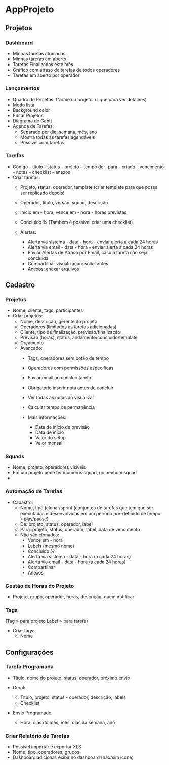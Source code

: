 # AppProjeto

## Projetos

### Dashboard
- Minhas tarefas atrasadas
- Minhas tarefas em aberto
- Tarefas Finalizadas este mês
- Gráfico com atraso de tarefas de todos operadores
- Tarefas em aberto por operador

### Lançamentos
- Quadro de Projetos: (Nome do projeto, clique para ver detalhes)
- Modo lista
- Background color
- Editar Projetos
- Diagrama de Gantt
- Agenda de Tarefas:
  - Separado por dia, semana, mês, ano
  - Mostra todas as tarefas agendáveis
  - Possível criar tarefas

### Tarefas
- Código - título - status - projeto - tempo de - para - criado - vencimento - notas - checklist - anexos
- Criar tarefas:
  - Projeto, status, operador, template (criar template para que possa ser replicado depois)
  - Operador, título, versão, squad, descrição
  - Início em - hora, vence em - hora - horas previstas
  - Concluído % (Também é possível criar uma checklist)

  - Alertas:
    - Alerta via sistema - data - hora - enviar alerta a cada 24 horas
    - Alerta via email - data - hora - enviar alerta a cada 24 horas
    - Enviar Alertas de Atraso por Email, caso a tarefa não seja concluída
    - Compartilhar visualização: solicitantes
    - Anexos: anexar arquivos

## Cadastro

### Projetos
- Nome, cliente, tags, participantes
- Criar projetos:
  - Nome, descrição, gerente do projeto
  - Operadores (limitados às tarefas adicionadas)
  - Cliente, tipo de finalização, previsão/finalização
  - Previsão (horas), status, andamento/concluído/template
  - Orçamento
  - Avançado:
    - Tags, operadores sem botão de tempo
    - Operadores com permissões específicas
    - Enviar email ao concluir tarefa
    - Obrigatório inserir nota antes de concluir
    - Ver todas as notas ao visualizar
    - Calcular tempo de permanência

    - Mais informações:
      - Data de início de previsão
      - Data de início
      - Valor do setup
      - Valor mensal

### Squads
- Nome, projeto, operadores visíveis
- Em um projeto pode ter inúmeros squad, ou nenhum squad
- 

### Automação de Tarefas
- Cadastro:
  - Nome, tipo (clonar/sprint (conjuntos de tarefas que tem que ser executadas e desenvolvidas em um período pré-definido de tempo. )-play/pause)
  - De: projeto, status, operador, label
  - Para: projeto, status, operador, label, data de vencimento
  - Não são clonados:
    - Vence em - hora
    - Labels (mesmo nome)
    - Concluído %
    - Alerta via sistema - data - hora (a cada 24 horas)
    - Alerta via email - data - hora (a cada 24 horas)
    - Compartilhar
    - Anexos

### Gestão de Horas do Projeto
- Projeto, grupo, operador, horas, descrição, quem notificar

### Tags
(Tag > para projeto
Label > para tarefa)
- Criar tags:
  - Nome

## Configurações

### Tarefa Programada
- Título, nome do projeto, status, operador, próximo envio
- Geral:
  - Título, projeto, status - operador, descrição, labels
  - Checklist

- Envio Programado:
  - Hora, dias do mês, mês, dias da semana, ano

### Criar Relatório de Tarefas
- Possível importar e exportar XLS
- Nome, tipo, operadores, grupos
- Dashboard adicional: exibir no dashboard (não/sim ícone)
